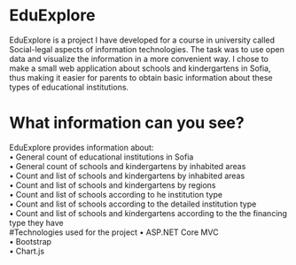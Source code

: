 # EduExplore
  EduExplore is a project I have developed for a course in university called Social-legal aspects of information technologies. The task was to use open data and visualize the information in a more convenient way. 
I chose to make a small web application about schools and kindergartens in Sofia, thus making it easier for parents to obtain basic information about these types of educational institutions. 
# What information can you see?
EduExplore provides information about:  
• General count of educational institutions in Sofia  
• General count of schools and kindergartens by inhabited areas  
• Count and list of schools and kindergartens by inhabited areas  
• Count and list of schools and kindergartens by regions  
• Count and list of schools according to he institution type  
• Count and list of schools according to the detailed institution type  
• Count and list of schools and kindergartens according to the the financing type they have  
#Technologies used for the project
• ASP.NET Core MVC  
• Bootstrap  
• Chart.js  
